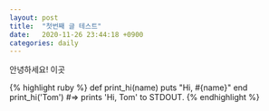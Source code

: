 ```yaml
---
layout: post
title:  "첫번째 글 테스트"
date:   2020-11-26 23:44:18 +0900
categories: daily
---
```

안녕하세요! 이곳

{% highlight ruby %}
def print_hi(name)
  puts "Hi, #{name}"
end
print_hi('Tom')
#=> prints 'Hi, Tom' to STDOUT.
{% endhighlight %}